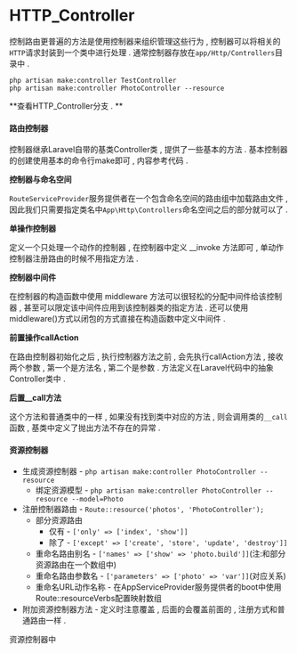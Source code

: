 # HTTP\_Controller

控制路由更普遍的方法是使用控制器来组织管理这些行为 , 控制器可以将相关的`HTTP`请求封装到一个类中进行处理 . 通常控制器存放在`app/Http/Controllers`目录中 .

```
php artisan make:controller TestController
php artisan make:controller PhotoController --resource
```

**查看HTTP\_Controller分支 . **

#### 路由控制器

控制器继承Laravel自带的基类Controller类 , 提供了一些基本的方法 . 基本控制器的创建使用基本的命令行make即可 , 内容参考代码 .

**控制器与命名空间**

`RouteServiceProvider`服务提供者在一个包含命名空间的路由组中加载路由文件 , 因此我们只需要指定类名中`App\Http\Controllers`命名空间之后的部分就可以了 .

**单操作控制器**

定义一个只处理一个动作的控制器 , 在控制器中定义 \_\_invoke 方法即可 , 单动作控制器注册路由的时候不用指定方法 .

**控制器中间件**

在控制器的构造函数中使用 middleware 方法可以很轻松的分配中间件给该控制器 , 甚至可以限定该中间件应用到该控制器类的指定方法 . 还可以使用middleware\(\)方式以闭包的方式直接在构造函数中定义中间件 .

**前置操作callAction**

在路由控制器初始化之后 , 执行控制器方法之前 , 会先执行callAction方法 , 接收两个参数 , 第一个是方法名 , 第二个是参数 . 方法定义在Laravel代码中的抽象Controller类中 . 

**后置\_\_call方法**

这个方法和普通类中的一样 , 如果没有找到类中对应的方法 , 则会调用类的`__call`函数 , 基类中定义了抛出方法不存在的异常 . 

#### 资源控制器

* 生成资源控制器 - `php artisan make:controller PhotoController --resource`
  * 绑定资源模型 - `php artisan make:controller PhotoController --resource --model=Photo`
* 注册控制器路由 - `Route::resource('photos', 'PhotoController');`
  * 部分资源路由
    * 仅有 - `['only' => ['index', 'show']]`
    * 除了 - `['except' => ['create', 'store', 'update', 'destroy']]`
  * 重命名路由别名 - `['names' => ['show' => 'photo.build']]`\(注:和部分资源路由在一个数组中\)
  * 重命名路由参数名 - `['parameters' => ['photo' => 'var']]`\(对应关系\)
  * 重命名URL动作名称 - 在AppServiceProvider服务提供者的boot中使用Route::resourceVerbs配置映射数组
* 附加资源控制器方法 - 定义时注意覆盖 , 后面的会覆盖前面的 , 注册方式和普通路由一样 . 

资源控制器中



